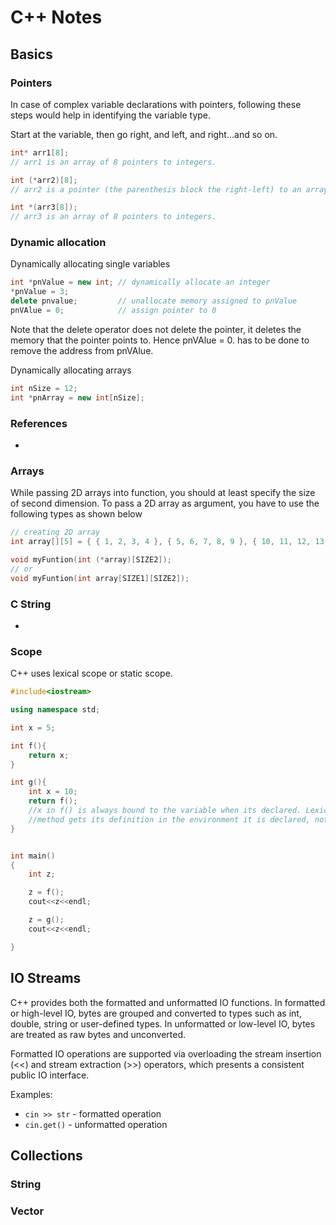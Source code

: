 # C++ Notes  
  
## Basics
  
### Pointers
  
 In case of complex variable declarations with pointers, following these steps would help in identifying the variable type. 
 
 Start at the variable, then go right, and left, and right...and so on.
 
```cpp
int* arr1[8];
// arr1 is an array of 8 pointers to integers.

int (*arr2)[8];
// arr2 is a pointer (the parenthesis block the right-left) to an array of 8 integers.

int *(arr3[8]);
// arr3 is an array of 8 pointers to integers.
```

  
### Dynamic allocation  
  
Dynamically allocating single variables  
```cpp
int *pnValue = new int; // dynamically allocate an integer
*pnValue = 3;
delete pnvalue;  		// unallocate memory assigned to pnValue
pnVAlue = 0; 			// assign pointer to 0
```
Note that the delete operator does not delete the pointer,  it deletes the memory that the pointer points to. Hence pnVAlue = 0. has to be done to remove the address from pnVAlue.

Dynamically allocating arrays  
```cpp
int nSize = 12;
int *pnArray = new int[nSize];
```
  
### References
  
* 
  
### Arrays  

While passing 2D arrays into function, you should at least specify the size of second dimension. To pass a 2D array as argument, you have to use the following types as shown below  

```cpp
// creating 2D array
int array[][5] = { { 1, 2, 3, 4 }, { 5, 6, 7, 8, 9 }, { 10, 11, 12, 13 } };

void myFuntion(int (*array)[SIZE2]);
// or
void myFuntion(int array[SIZE1][SIZE2]);
```
  
### C String  
  
* 
  
### Scope
  
C++ uses lexical scope or static scope. 
  
```cpp
#include<iostream>

using namespace std;

int x = 5;

int f(){
    return x;
}

int g(){
    int x = 10;
    return f();  
    //x in f() is always bound to the variable when its declared. Lexical scoping              
    //method gets its definition in the environment it is declared, not in the one is called.
}


int main()
{
    int z;

    z = f();
    cout<<z<<endl;

    z = g();
    cout<<z<<endl;

}
```
  
## IO Streams
  
C++ provides both the formatted and unformatted IO functions. In formatted or high-level IO, bytes are grouped and converted to types such as int, double, string or user-defined types. In unformatted or low-level IO, bytes are treated as raw bytes and unconverted.  
  
Formatted IO operations are supported via overloading the stream insertion (<<) and stream extraction (>>) operators, which presents a consistent public IO interface.  
  
Examples:
* `cin >> str`  -  formatted operation
* `cin.get()`    -  unformatted operation
  
## Collections
  
### String
  

  
### Vector
  
